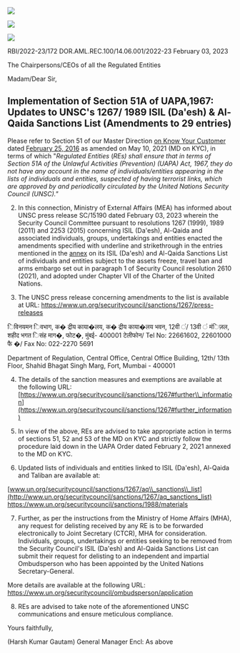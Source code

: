 ![](_page_0_Picture_0.jpeg)

![](_page_0_Picture_1.jpeg)

![](_page_0_Picture_2.jpeg)

RBI/2022-23/172 DOR.AML.REC.100/14.06.001/2022-23 February 03, 2023

The Chairpersons/CEOs of all the Regulated Entities

Madam/Dear Sir,

## **Implementation of Section 51A of UAPA,1967: Updates to UNSC's 1267/ 1989 ISIL (Da'esh) & Al-Qaida Sanctions List (Amendments to 29 entries)**

Please refer to Section 51 of our Master Direction [on Know Your Customer](https://www.rbi.org.in/Scripts/BS_ViewMasDirections.aspx?id=11566) dated [February 25, 2016](https://www.rbi.org.in/Scripts/BS_ViewMasDirections.aspx?id=11566) as amended on May 10, 2021 (MD on KYC), in terms of which "*Regulated Entities* (*REs) shall ensure that in terms of Section 51A of the Unlawful Activities (Prevention) (UAPA) Act, 1967, they do not have any account in the name of individuals/entities appearing in the lists of individuals and entities, suspected of having terrorist links, which are approved by and periodically circulated by the United Nations Security Council (UNSC)."*

2. In this connection, Ministry of External Affairs (MEA) has informed about UNSC press release SC/15190 dated February 03, 2023 wherein the Security Council Committee pursuant to resolutions 1267 (1999), 1989 (2011) and 2253 (2015) concerning ISIL (Da'esh), Al-Qaida and associated individuals, groups, undertakings and entities enacted the amendments specified with underline and strikethrough in the entries mentioned in the [annex](https://rbidocs.rbi.org.in/rdocs/content/pdfs/ISUAPA03022023_AN.pdf) on its ISIL (Da'esh) and Al-Qaida Sanctions List of individuals and entities subject to the assets freeze, travel ban and arms embargo set out in paragraph 1 of Security Council resolution 2610 (2021), and adopted under Chapter VII of the Charter of the United Nations.

3. The UNSC press release concerning amendments to the list is available at URL: <https://www.un.org/securitycouncil/sanctions/1267/press-releases>

िविनयमन िवभाग, क� द्रीय काया�लय, क� द्रीय काया�लय भवन, 12वी ं/ 13वी ं मंिज़ल, शहीद भगत िसंह माग�, फोट�, मुंबई- 400001 टेलीफोन/ Tel No: 22661602, 22601000 फै �/ Fax No: 022-2270 5691

Department of Regulation, Central Office, Central Office Building, 12th/ 13th Floor, Shahid Bhagat Singh Marg, Fort, Mumbai - 400001

4. The details of the sanction measures and exemptions are available at the following URL: [https://www.un.org/securitycouncil/sanctions/1267#further\\_information](https://www.un.org/securitycouncil/sanctions/1267#further_information)

5. In view of the above, REs are advised to take appropriate action in terms of sections 51, 52 and 53 of the MD on KYC and strictly follow the procedure laid down in the UAPA Order dated February 2, 2021 annexed to the MD on KYC.

6. Updated lists of individuals and entities linked to ISIL (Da'esh), Al-Qaida and Taliban are available at:

[www.un.org/securitycouncil/sanctions/1267/aq\\_sanctions\\_list](http://www.un.org/securitycouncil/sanctions/1267/aq_sanctions_list) <https://www.un.org/securitycouncil/sanctions/1988/materials>

7. Further, as per the instructions from the Ministry of Home Affairs (MHA), any request for delisting received by any RE is to be forwarded electronically to Joint Secretary (CTCR), MHA for consideration. Individuals, groups, undertakings or entities seeking to be removed from the Security Council's ISIL (Da'esh) and Al-Qaida Sanctions List can submit their request for delisting to an independent and impartial Ombudsperson who has been appointed by the United Nations Secretary-General.

More details are available at the following URL: <https://www.un.org/securitycouncil/ombudsperson/application>

8. REs are advised to take note of the aforementioned UNSC communications and ensure meticulous compliance.

Yours faithfully,

(Harsh Kumar Gautam) General Manager Encl: As above